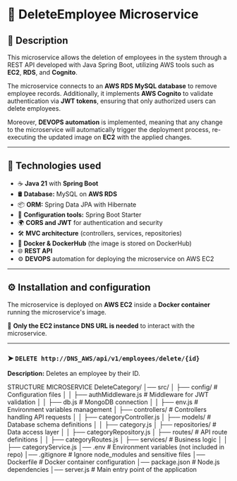 # 🏢 DeleteEmployee Microservice

## 📖 Description
This microservice allows the deletion of employees in the system through a REST API developed with Java Spring Boot, utilizing AWS tools such as **EC2**, **RDS**, and **Cognito**. 

The microservice connects to an **AWS RDS MySQL database** to remove employee records. Additionally, it implements **AWS Cognito** to validate authentication via **JWT tokens**, ensuring that only authorized users can delete employees. 

Moreover, **DEVOPS automation** is implemented, meaning that any change to the microservice will automatically trigger the deployment process, re-executing the updated image on **EC2** with the applied changes.

---

## 🚀 Technologies used
- ☕ **Java 21** with **Spring Boot**
- 🛢️ **Database:** MySQL on **AWS RDS**
- 📦 **ORM:** Spring Data JPA with Hibernate
- 🔧 **Configuration tools:** Spring Boot Starter
- 🌍 **CORS and JWT** for authentication and security
- 🛠 **MVC architecture** (controllers, services, repositories)
- 🐳 **Docker & DockerHub** (the image is stored on DockerHub)
- 🌐 **REST API**
- ⚙️ **DEVOPS** automation for deploying the microservice on AWS EC2

---

## ⚙️ Installation and configuration
The microservice is deployed on **AWS EC2** inside a **Docker container** running the microservice's image. 

🚀 **Only the EC2 instance DNS URL is needed** to interact with the microservice.

---


### ➤ `DELETE http://DNS_AWS/api/v1/employees/delete/{id}`
**Description:** Deletes an employee by their ID. 

STRUCTURE MICROSERVICE 
DeleteCategory/
│── src/
│   ├── config/                # Configuration files
│   │   ├── authMiddleware.js   # Middleware for JWT validation
│   │   ├── db.js               # MongoDB connection
│   │   ├── env.js              # Environment variables management
│   ├── controllers/            # Controllers handling API requests
│   │   ├── categoryController.js
│   ├── models/                 # Database schema definitions
│   │   ├── category.js
│   ├── repositories/           # Data access layer
│   │   ├── categoryRepository.js
│   ├── routes/                 # API route definitions
│   │   ├── categoryRoutes.js
│   ├── services/               # Business logic
│   │   ├── categoryService.js
│── .env                        # Environment variables (not included in repo)
│── .gitignore                   # Ignore node_modules and sensitive files
│── Dockerfile                   # Docker container configuration
│── package.json                 # Node.js dependencies
│── server.js                     # Main entry point of the application

